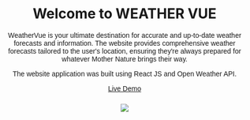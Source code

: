 <h1 align="center"> Welcome to WEATHER VUE </h1>

<div align="center" style="font-family: Arial;" >
WeatherVue is your ultimate destination for accurate and up-to-date weather forecasts and information. The website provides comprehensive weather forecasts tailored to the user's location, ensuring they're always prepared for whatever Mother Nature brings their way.

  <br>
  
The website application was built using React JS and Open Weather API.

[Live Demo](https://weather-vue-theta.vercel.app/)
</div>

<div>
  <h3 align="center" ></h3>

  <div align="center" >
    <img  src="https://i.postimg.cc/1zKfmp3L/Weather-Vue.jpg"> 

  </div>

